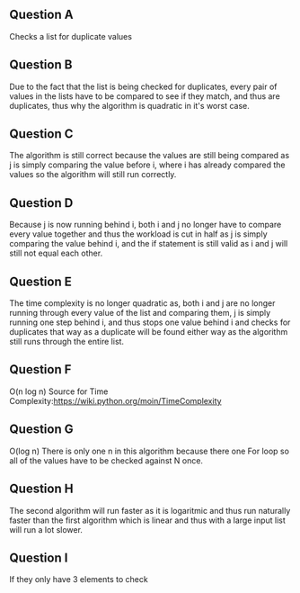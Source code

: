 ## Question A
Checks a list for duplicate values
## Question B
Due to the fact that the list is being checked for duplicates, every pair of values in the lists have to be compared to see if they match, and thus are duplicates, thus why the algorithm is quadratic in it's worst case.
## Question C
The algorithm is still correct because the values are still being compared as j is simply comparing the value before i, where i has already compared the values so the algorithm will still run correctly.
## Question D
Because j is now running behind i, both i and j no longer have to compare every value together and thus the workload is cut in half as j is simply comparing the value behind i, and the if statement is still valid as i and j will still not equal each other.
## Question E
The time complexity is no longer quadratic as, both i and j are no longer running through every value of the list and comparing them, j is simply running one step behind i, and thus stops one value behind i and checks for duplicates that way as a duplicate will  be found either way as the algorithm still runs through the entire list. 
## Question F
O(n log n)
Source for Time Complexity:https://wiki.python.org/moin/TimeComplexity
## Question G
O(log n)  There is only one n in this algorithm because there one For loop so all of the values have to be checked against N once. 
## Question H
The second algorithm will run faster as it is logaritmic and thus run naturally faster than the first algorithm which is linear and thus with a large input list will run a lot slower. 
## Question I
If they only have 3 elements to check
